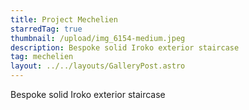 ```yaml
---
title: Project Mechelien
starredTag: true
thumbnail: /upload/img_6154-medium.jpeg
description: Bespoke solid Iroko exterior staircase
tag: mechelien
layout: ../../layouts/GalleryPost.astro
---
```

Bespoke solid Iroko exterior staircase